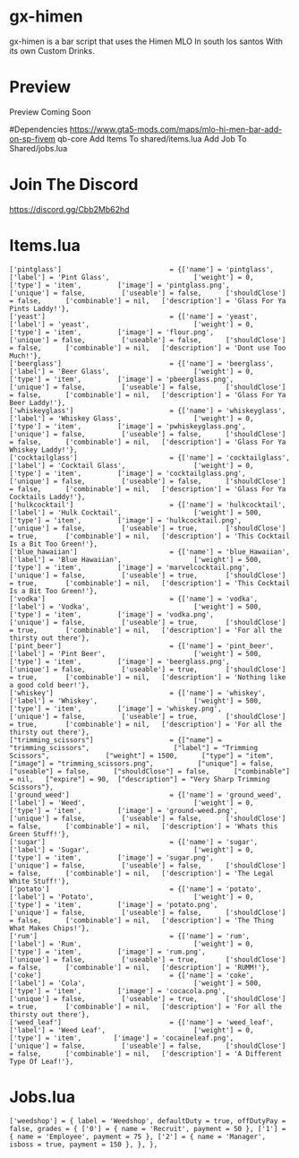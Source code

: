 # gx-himen
gx-himen is a bar script that uses the Himen MLO In south los santos With its own Custom Drinks.

# Preview
Preview Coming Soon

#Dependencies
https://www.gta5-mods.com/maps/mlo-hi-men-bar-add-on-sp-fivem
qb-core
Add Items To shared/items.lua
Add Job To Shared/jobs.lua

# Join The Discord
https://discord.gg/Cbb2Mb62hd

# Items.lua
    ['pintglass']                           = {['name'] = 'pintglass',                             ['label'] = 'Pint Glass',                     ['weight'] = 0,         ['type'] = 'item',         ['image'] = 'pintglass.png',                   ['unique'] = false,         ['useable'] = false,      ['shouldClose'] = false,      ['combinable'] = nil,   ['description'] = 'Glass For Ya Pints Laddy!'},
    ['yeast']                               = {['name'] = 'yeast',                                 ['label'] = 'yeast',                          ['weight'] = 0,         ['type'] = 'item',         ['image'] = 'flour.png',                       ['unique'] = false,         ['useable'] = false,      ['shouldClose'] = false,      ['combinable'] = nil,   ['description'] = 'Dont use Too Much!'},
    ['beerglass']                           = {['name'] = 'beerglass',                             ['label'] = 'Beer Glass',                     ['weight'] = 0,         ['type'] = 'item',         ['image'] = 'pbeerglass.png',                  ['unique'] = false,         ['useable'] = false,      ['shouldClose'] = false,      ['combinable'] = nil,   ['description'] = 'Glass For Ya Beer Laddy!'},
    ['whiskeyglass']                        = {['name'] = 'whiskeyglass',                          ['label'] = 'Whiskey Glass',                  ['weight'] = 0,         ['type'] = 'item',         ['image'] = 'pwhiskeyglass.png',               ['unique'] = false,         ['useable'] = false,      ['shouldClose'] = false,      ['combinable'] = nil,   ['description'] = 'Glass For Ya Whiskey Laddy!'},
    ['cocktailglass']                       = {['name'] = 'cocktailglass',                         ['label'] = 'Cocktail Glass',                 ['weight'] = 0,         ['type'] = 'item',         ['image'] = 'cocktailglass.png',               ['unique'] = false,         ['useable'] = false,      ['shouldClose'] = false,      ['combinable'] = nil,   ['description'] = 'Glass For Ya Cocktails Laddy!'},
    ['hulkcocktail']                        = {['name'] = 'hulkcocktail',                          ['label'] = 'Hulk Cocktail',                  ['weight'] = 500,       ['type'] = 'item',         ['image'] = 'hulkcocktail.png',                ['unique'] = false,         ['useable'] = true,       ['shouldClose'] = true,       ['combinable'] = nil,   ['description'] = 'This Cocktail Is a Bit Too Green!'},
    ['blue_hawaiian']                       = {['name'] = 'blue_Hawaiian',                         ['label'] = 'Blue Hawaiian',                  ['weight'] = 500,       ['type'] = 'item',         ['image'] = 'marvelcocktail.png',              ['unique'] = false,         ['useable'] = true,       ['shouldClose'] = true,       ['combinable'] = nil,   ['description'] = 'This Cocktail Is a Bit Too Green!'},
    ['vodka']                               = {['name'] = 'vodka',                                 ['label'] = 'Vodka',                          ['weight'] = 500,       ['type'] = 'item',         ['image'] = 'vodka.png',                       ['unique'] = false,         ['useable'] = true,       ['shouldClose'] = true,       ['combinable'] = nil,   ['description'] = 'For all the thirsty out there'},
    ['pint_beer']                           = {['name'] = 'pint_beer',                             ['label'] = 'Pint Beer',                      ['weight'] = 500,       ['type'] = 'item',         ['image'] = 'beerglass.png',                   ['unique'] = false,         ['useable'] = true,       ['shouldClose'] = true,       ['combinable'] = nil,   ['description'] = 'Nothing like a good cold beer!'},
    ['whiskey']                             = {['name'] = 'whiskey',                               ['label'] = 'Whiskey',                        ['weight'] = 500,       ['type'] = 'item',         ['image'] = 'whiskey.png',                     ['unique'] = false,         ['useable'] = true,       ['shouldClose'] = true,       ['combinable'] = nil,   ['description'] = 'For all the thirsty out there'},
    ["trimming_scissors"] 		 	        = {["name"] = "trimming_scissors",           	       ["label"] = "Trimming Scissors",	 	         ["weight"] = 1500, 	 ["type"] = "item", 		["image"] = "trimming_scissors.png", 	       ["unique"] = false, 	       ["useable"] = false, 	 ["shouldClose"] = false,      ["combinable"] = nil,   ["expire"] = 90,  ["description"] = "Very Sharp Trimming Scissors"},
    ['ground_weed']                         = {['name'] = 'ground_weed',                           ['label'] = 'Weed',                           ['weight'] = 0,         ['type'] = 'item',         ['image'] = 'ground-weed.png',                 ['unique'] = false,         ['useable'] = false,      ['shouldClose'] = false,      ['combinable'] = nil,   ['description'] = 'Whats this Green Stuff!'},
    ['sugar']                               = {['name'] = 'sugar',                                 ['label'] = 'Sugar',                          ['weight'] = 0,         ['type'] = 'item',         ['image'] = 'sugar.png',                       ['unique'] = false,         ['useable'] = false,      ['shouldClose'] = false,      ['combinable'] = nil,   ['description'] = 'The Legal White Stuff!'},
    ['potato']                              = {['name'] = 'potato',                                ['label'] = 'Potato',                         ['weight'] = 0,         ['type'] = 'item',         ['image'] = 'potato.png',                      ['unique'] = false,         ['useable'] = false,      ['shouldClose'] = false,      ['combinable'] = nil,   ['description'] = 'The Thing What Makes Chips!'},
    ['rum']                                 = {['name'] = 'rum',                                   ['label'] = 'Rum',                            ['weight'] = 0,         ['type'] = 'item',         ['image'] = 'rum.png',                         ['unique'] = false,         ['useable'] = true,       ['shouldClose'] = false,      ['combinable'] = nil,   ['description'] = 'RUMM!'},
    ['coke']                                = {['name'] = 'coke',                                  ['label'] = 'Cola',                           ['weight'] = 500,       ['type'] = 'item',         ['image'] = 'cocacola.png',                    ['unique'] = false,         ['useable'] = true,       ['shouldClose'] = true,       ['combinable'] = nil,   ['description'] = 'For all the thirsty out there'},
    ['weed_leaf']                           = {['name'] = 'weed_leaf',                              ['label'] = 'Weed Leaf',                      ['weight'] = 0,         ['type'] = 'item',        ['image'] = 'cocaineleaf.png',                 ['unique'] = false,         ['useable'] = false,      ['shouldClose'] = false,      ['combinable'] = nil,   ['description'] = 'A Different Type Of Leaf!'},

# Jobs.lua
    ['weedshop'] = { label = 'Weedshop', defaultDuty = true, offDutyPay = false, grades = { ['0'] = { name = 'Recruit', payment = 50 }, ['1'] = { name = 'Employee', payment = 75 }, ['2'] = { name = 'Manager', isboss = true, payment = 150 }, }, },
